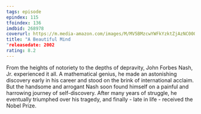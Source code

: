 ```yaml
---
tags: episode
epindex: 115
tfoindex: 136
imdbid: 268978
coverurl: https://m.media-amazon.com/images/M/MV5BMzcwYWFkYzktZjAzNC00OGY1LWI4YTgtNzc5MzVjMDVmNjY0XkEyXkFqcGdeQXVyMTQxNzMzNDI@._V1_SY300_SX202_.jpg
title: "A Beautiful Mind
"releasedate: 2002
rating: 8.2
---
```


From the heights of notoriety to the depths of depravity, John Forbes Nash, Jr. experienced it all. A mathematical genius, he made an astonishing discovery early in his career and stood on the brink of international acclaim. But the handsome and arrogant Nash soon found himself on a painful and harrowing journey of self-discovery. After many years of struggle, he eventually triumphed over his tragedy, and finally - late in life - received the Nobel Prize.